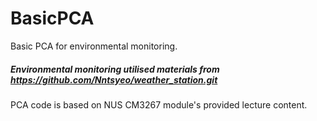 # BasicPCA
Basic PCA for environmental monitoring. 
##### Environmental monitoring utilised materials from https://github.com/Nntsyeo/weather_station.git
PCA code is based on NUS CM3267 module's provided lecture content. 
